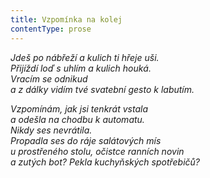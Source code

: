 ```yaml
---
title: Vzpomínka na kolej
contentType: prose
---
```


<section>

_Jdeš po nábřeží a kulich ti hřeje uši.  
Přijíždí loď s uhlím a kulich houká.  
Vracím se odnikud  
a z dálky vidím tvé svatební gesto k labutím._

</section>

<section>

_Vzpomínám, jak jsi tenkrát vstala  
a odešla na chodbu k automatu.  
Nikdy ses nevrátila.  
Propadla ses do ráje salátových mís  
u prostřeného stolu, očistce ranních novin  
a zutých bot? Pekla kuchyňských spotřebičů?_

</section>
